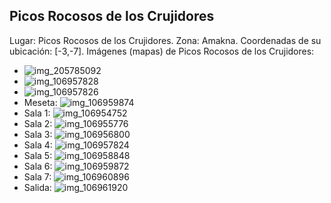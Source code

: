 ## Picos Rocosos de los Crujidores
Lugar: Picos Rocosos de los Crujidores.
Zona: Amakna.
Coordenadas de su ubicación: [-3,-7].
Imágenes (mapas) de Picos Rocosos de los Crujidores:
- ![img_205785092](https://media.discordapp.net/attachments/1115311447145193482/1115347825484648508/205785092.jpg)
- ![img_106957828](https://media.discordapp.net/attachments/1115311447145193482/1115319403874103408/106957828.jpg)
- ![img_106957826](https://media.discordapp.net/attachments/1115311447145193482/1115319401760174261/106957826.jpg)
- Meseta: ![img_106959874](https://media.discordapp.net/attachments/1115311447145193482/1115319411864248340/106959874.jpg)
- Sala 1: ![img_106954752](https://media.discordapp.net/attachments/1115311447145193482/1115319373826097282/106954752.jpg)
- Sala 2: ![img_106955776](https://media.discordapp.net/attachments/1115311447145193482/1115319375810003065/106955776.jpg)
- Sala 3: ![img_106956800](https://media.discordapp.net/attachments/1115311447145193482/1115319396840263830/106956800.jpg)
- Sala 4: ![img_106957824](https://media.discordapp.net/attachments/1115311447145193482/1115319400141172816/106957824.jpg)
- Sala 5: ![img_106958848](https://media.discordapp.net/attachments/1115311447145193482/1115319406734606426/106958848.jpg)
- Sala 6: ![img_106959872](https://media.discordapp.net/attachments/1115311447145193482/1115319409658040360/106959872.jpg)
- Sala 7: ![img_106960896](https://media.discordapp.net/attachments/1115311447145193482/1115319413634240572/106960896.jpg)
- Salida: ![img_106961920](https://media.discordapp.net/attachments/1115311447145193482/1115319433951449168/106961920.jpg)